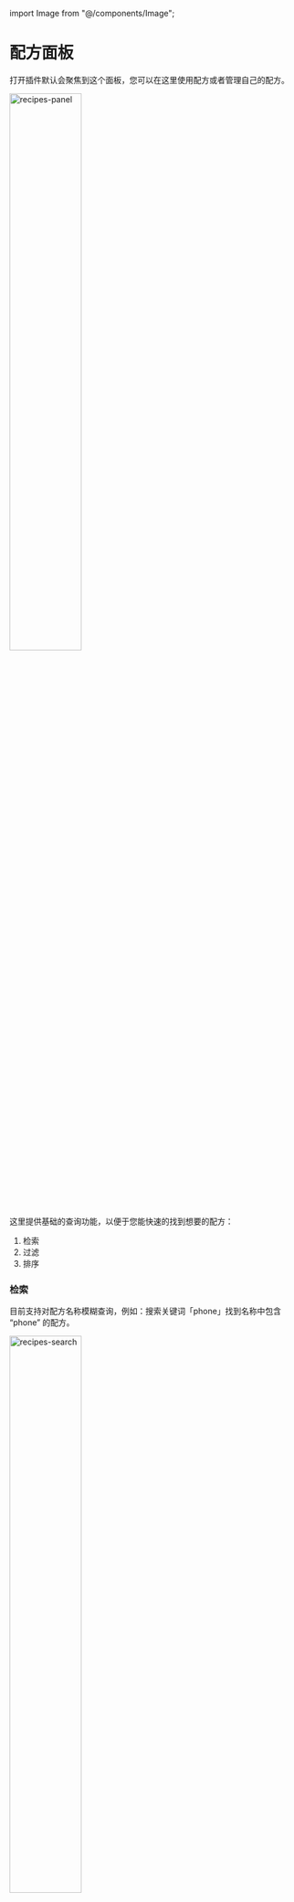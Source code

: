 import Image from "@/components/Image";

# 配方面板

打开插件默认会聚焦到这个面板，您可以在这里使用配方或者管理自己的配方。

<Image src="https://s2.loli.net/2022/10/17/bivaR9MxycreQmF.png" alt="recipes-panel" width="50%" height="auto" />

这里提供基础的查询功能，以便于您能快速的找到想要的配方：

1. 检索
2. 过滤
3. 排序

### 检索

目前支持对配方名称模糊查询，例如：搜索关键词「phone」找到名称中包含 “phone” 的配方。

<Image src="https://s2.loli.net/2022/10/17/km5n7WusTN98qiO.gif" alt="recipes-search" width="50%" height="auto" />

### 过滤

您可以过滤当前域名可用的配方，就像这样：过滤可以工作于 Shopbop.com 的配方。

域名部分显示为 `*` 的表示该配方可以工作于任何网站。

<Image src="https://s2.loli.net/2022/10/17/I8GplkTEODVr9LC.gif" alt="recipes-filter" width="100%" height="auto" />

### 排序

您还可以根据自己的喜好，对配方进行排序。例如：把创建较早的配方排在前面。

<Image src="https://s2.loli.net/2022/10/17/5TMvoEz8YuRWesL.gif" alt="recipes-order" width="50%" height="auto" />
